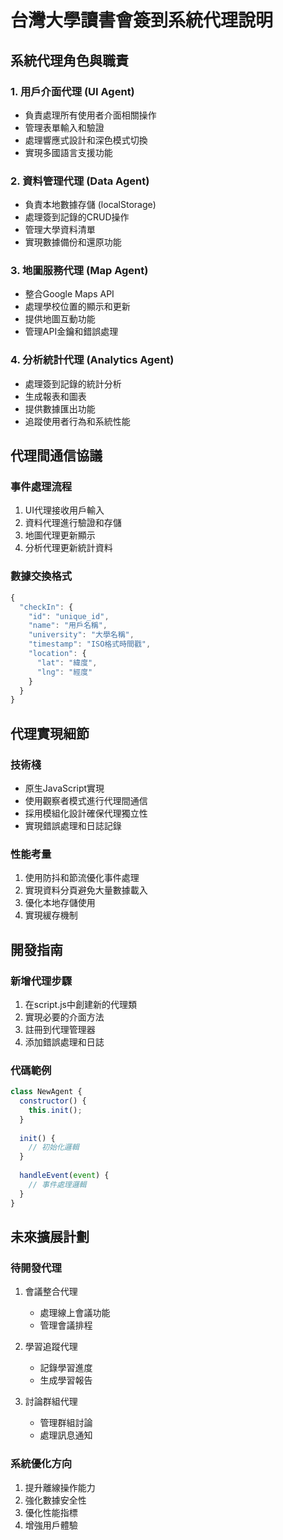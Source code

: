 # 台灣大學讀書會簽到系統代理說明

## 系統代理角色與職責

### 1. 用戶介面代理 (UI Agent)
- 負責處理所有使用者介面相關操作
- 管理表單輸入和驗證
- 處理響應式設計和深色模式切換
- 實現多國語言支援功能

### 2. 資料管理代理 (Data Agent)
- 負責本地數據存儲 (localStorage)
- 處理簽到記錄的CRUD操作
- 管理大學資料清單
- 實現數據備份和還原功能

### 3. 地圖服務代理 (Map Agent)
- 整合Google Maps API
- 處理學校位置的顯示和更新
- 提供地圖互動功能
- 管理API金鑰和錯誤處理

### 4. 分析統計代理 (Analytics Agent)
- 處理簽到記錄的統計分析
- 生成報表和圖表
- 提供數據匯出功能
- 追蹤使用者行為和系統性能

## 代理間通信協議

### 事件處理流程
1. UI代理接收用戶輸入
2. 資料代理進行驗證和存儲
3. 地圖代理更新顯示
4. 分析代理更新統計資料

### 數據交換格式
```javascript
{
  "checkIn": {
    "id": "unique_id",
    "name": "用戶名稱",
    "university": "大學名稱",
    "timestamp": "ISO格式時間戳",
    "location": {
      "lat": "緯度",
      "lng": "經度"
    }
  }
}
```

## 代理實現細節

### 技術棧
- 原生JavaScript實現
- 使用觀察者模式進行代理間通信
- 採用模組化設計確保代理獨立性
- 實現錯誤處理和日誌記錄

### 性能考量
1. 使用防抖和節流優化事件處理
2. 實現資料分頁避免大量數據載入
3. 優化本地存儲使用
4. 實現緩存機制

## 開發指南

### 新增代理步驟
1. 在script.js中創建新的代理類
2. 實現必要的介面方法
3. 註冊到代理管理器
4. 添加錯誤處理和日誌

### 代碼範例
```javascript
class NewAgent {
  constructor() {
    this.init();
  }
  
  init() {
    // 初始化邏輯
  }
  
  handleEvent(event) {
    // 事件處理邏輯
  }
}
```

## 未來擴展計劃

### 待開發代理
1. 會議整合代理
   - 處理線上會議功能
   - 管理會議排程
   
2. 學習追蹤代理
   - 記錄學習進度
   - 生成學習報告
   
3. 討論群組代理
   - 管理群組討論
   - 處理訊息通知

### 系統優化方向
1. 提升離線操作能力
2. 強化數據安全性
3. 優化性能指標
4. 增強用戶體驗